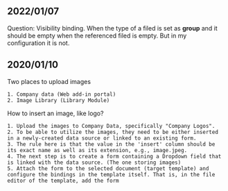 ## 2022/01/07

Question: Visibility binding. When the type of a filed is set as **group** and it should be empty when the referenced filed is empty. But in my configuration it is not.

## 2020/01/10

Two places to upload images
    
    1. Company data (Web add-in portal)
    2. Image Library (Library Module)

How to insert an image, like logo?

    1. Upload the images to Company Data, specifically "Company Logos".
    2. To be able to utilize the images, they need to be either inserted in a newly-created data source or linked to an existing form. 
    3. The rule here is that the value in the 'insert' column should be its exact name as well as its extension, e.g., image.jpeg.
    4. The next step is to create a form containing a Dropdown field that is linked with the data source. (The one storing images)
    5. Attach the form to the selected document (target template) and configure the bindings in the template itself. That is, in the file editor of the template, add the form